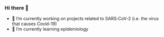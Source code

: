 ### Hi there 👋

- 🔭 I’m currently working on projects related to SARS‑CoV‑2 (i.e. the virus that causes Covid-19)
- 🌱 I’m currently learning epidemiology

<!--
**nishanmudalige/nishanmudalige** is a ✨ _special_ ✨ repository because its `README.md` (this file) appears on your GitHub profile.

Here are some ideas to get you started:

- 🔭 I’m currently working on ...
- 🌱 I’m currently learning ...
- 👯 I’m looking to collaborate on ...
- 🤔 I’m looking for help with ...
- 💬 Ask me about ...
- 📫 How to reach me: ...
- 😄 Pronouns: ...
- ⚡ Fun fact: ...
-->
